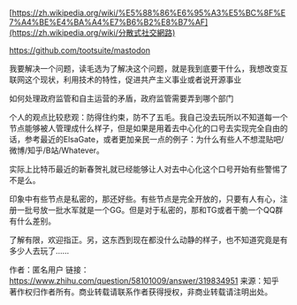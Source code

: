 [https://zh.wikipedia.org/wiki/%E5%88%86%E6%95%A3%E5%BC%8F%E7%A4%BE%E4%BA%A4%E7%B6%B2%E8%B7%AF](https://zh.wikipedia.org/wiki/分散式社交網路)



https://github.com/tootsuite/mastodon



我要解决一个问题，读毛选为了解决这个问题，就是我到底要干什么，我想改变互联网这个现状，利用技术的特性，促进共产主义事业或者说开源事业

如何处理政府监管和自主运营的矛盾，政府监管需要弄到哪个部门



个人的观点比较悲观：防得住约束，防不了五毛。我自己没去玩所以不知道每一个节点能够被人管理成什么样子，但是如果是用着去中心化的口号去实现完全自由的话，参考最近的ElsaGate，或者更加亲民一点的例子：为什么有些人不想混贴吧/微博/知乎/B站/Whatever。

实际上比特币最近的新春贺礼就已经能够让人对去中心化这个口号开始有些警惕了不是么。

印象中有些节点是私密的，那还好些。有些节点是完全开放的，只要有人有心，注册一批号放一批水军就是一个GG。但是对于私密的，那和TG或者干脆一个QQ群有什么差别。

了解有限，欢迎指正。另，这东西到现在都没什么动静的样子，也不知道究竟是有多少人去玩了……



作者：匿名用户
链接：https://www.zhihu.com/question/58101009/answer/319834951
来源：知乎
著作权归作者所有。商业转载请联系作者获得授权，非商业转载请注明出处。